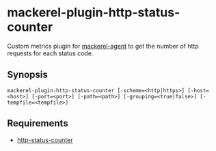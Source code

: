 mackerel-plugin-http-status-counter
===

Custom metrics plugin for [mackerel-agent](https://github.com/mackerelio/mackerel-agent) to get the number of http requests for each status code.

## Synopsis

```
mackerel-plugin-http-status-counter [-scheme=<http|https>] [-host=<host>] [-port=<port>] [-path=<path>] [-grouping=<true|false>] [-tempfile=<tempfile>]
```

## Requirements

- [http-status-counter](https://github.com/yano3/http-status-counter)
